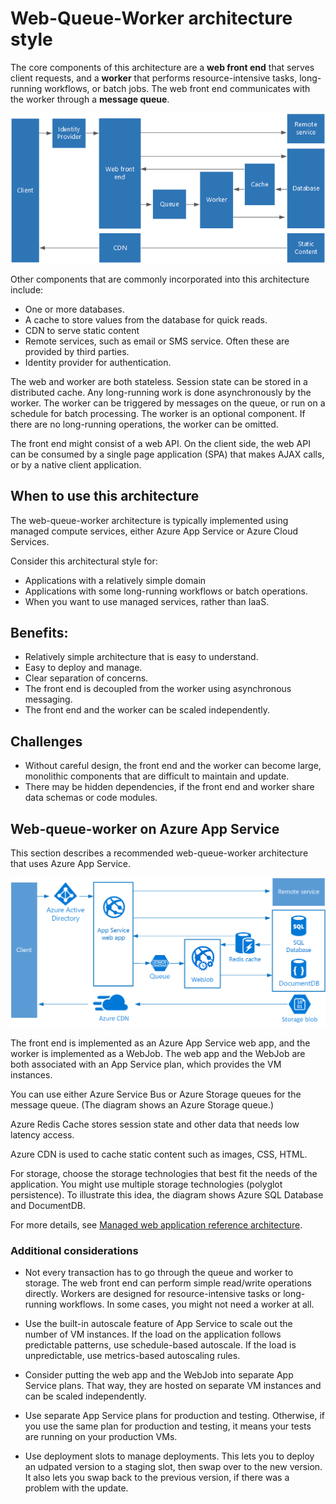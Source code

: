 # Web-Queue-Worker architecture style

The core components of this architecture are a **web front end** that serves client requests, and a **worker** that performs resource-intensive tasks, long-running workflows, or batch jobs.  The web front end communicates with the worker through a **message queue**.  

![](./images/web-queue-worker-logical.png)

Other components that are commonly incorporated into this architecture include:

- One or more databases. 
- A cache to store values from the database for quick reads.
- CDN to serve static content
- Remote services, such as email or SMS service. Often these are provided by third parties.
- Identity provider for authentication.

The web and worker are both stateless. Session state can be stored in a distributed cache. Any long-running work is done asynchronously by the worker. The worker can be triggered by messages on the queue, or run on a schedule for batch processing. The worker is an optional component. If there are no long-running operations, the worker can be omitted.  

The front end might consist of a web API. On the client side, the web API can be consumed by a single page application (SPA) that makes AJAX calls, or by a native client application.

## When to use this architecture

The web-queue-worker architecture is typically implemented using managed compute services, either Azure App Service or Azure Cloud Services. 

Consider this architectural style for:

- Applications with a relatively simple domain 
- Applications with some long-running workflows or batch operations.
- When you want to use managed services, rather than IaaS.


## Benefits:

- Relatively simple architecture that is easy to understand.
- Easy to deploy and manage.
- Clear separation of concerns.
- The front end is decoupled from the worker using asynchronous messaging.
- The front end and the worker can be scaled independently.

## Challenges

- Without careful design, the front end and the worker can become large, monolithic components that are difficult to maintain and update.
- There may be hidden dependencies, if the front end and worker share data schemas or code modules. 

## Web-queue-worker on Azure App Service

This section describes a recommended web-queue-worker architecture that uses Azure App Service. 

![](./images/web-queue-worker-physical.png)

The front end is implemented as an Azure App Service web app, and the worker is implemented as a WebJob. The web app and the WebJob are both associated with an App Service plan, which provides the VM instances. 

You can use either Azure Service Bus or Azure Storage queues for the message queue. (The diagram shows an Azure Storage queue.)

Azure Redis Cache stores session state and other data that needs low latency access.

Azure CDN is used to cache static content such as images, CSS, HTML.

For storage, choose the storage technologies that best fit the needs of the application. You might use multiple storage technologies (polyglot persistence). To illustrate this idea, the diagram shows Azure SQL Database and DocumentDB.  

For more details, see [Managed web application reference architecture][scalable-web-app].


### Additional considerations

- Not every transaction has to go through the queue and worker to storage. The web front end can perform simple read/write operations directly. Workers are designed for resource-intensive tasks or long-running workflows. In some cases, you might not need a worker at all.

- Use the built-in autoscale feature of App Service to scale out the number of VM instances. If the load on the application follows predictable patterns, use schedule-based autoscale. If the load is unpredictable, use metrics-based autoscaling rules.      

- Consider putting the web app and the WebJob into separate App Service plans. That way, they are hosted on separate VM instances and can be scaled independently. 

- Use separate App Service plans for production and testing. Otherwise, if you use the same plan for production and testing, it means your tests are running on your production VMs.

- Use deployment slots to manage deployments. This lets you to deploy an udpated version to a staging slot, then swap over to the new version. It also lets you swap back to the previous version, if there was a problem with the update.

<!-- links -->

[scalable-web-app]: ../../reference-architectures/managed-web-app/scalable-web-app